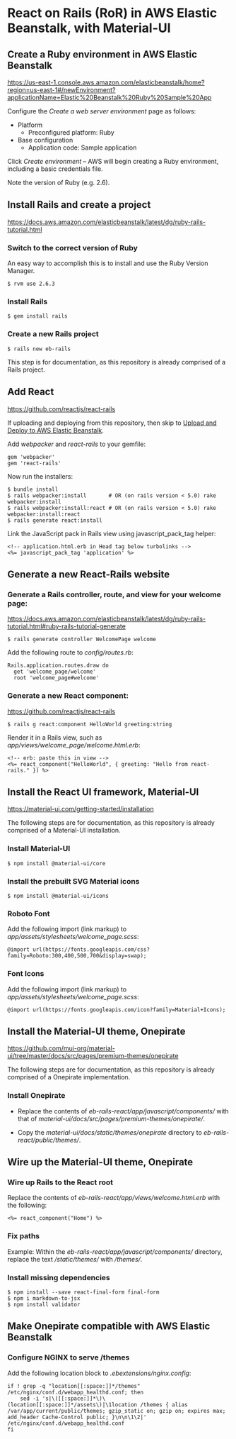 React on Rails (RoR) in AWS Elastic Beanstalk, with Material-UI
===============================================================



Create a Ruby environment in AWS Elastic Beanstalk
--------------------------------------------------

https://us-east-1.console.aws.amazon.com/elasticbeanstalk/home?region=us-east-1#/newEnvironment?applicationName=Elastic%20Beanstalk%20Ruby%20Sample%20App

Configure the _Create a web server environment_ page as follows:

* Platform
  * Preconfigured platform: Ruby
* Base configuration
  * Application code: Sample application

Click _Create environment_ – AWS will begin creating a Ruby environment, including a basic credentials file.

Note the version of Ruby (e.g. 2.6).



Install Rails and create a project
----------------------------------

https://docs.aws.amazon.com/elasticbeanstalk/latest/dg/ruby-rails-tutorial.html


### Switch to the correct version of Ruby

An easy way to accomplish this is to install and use the Ruby Version Manager.

`$ rvm use 2.6.3`


### Install Rails

`$ gem install rails`


### Create a new Rails project

`$ rails new eb-rails`

This step is for documentation, as this repository is already comprised of a Rails project.



Add React
---------

https://github.com/reactjs/react-rails

If uploading and deploying from this repository, then skip to [Upload and Deploy to AWS Elastic Beanstalk](##Upload-and-Deploy-to-AWS-Elastic-Beanstalk).

Add *webpacker* and *react-rails* to your gemfile:

```
gem 'webpacker'
gem 'react-rails'
```

Now run the installers:

```
$ bundle install
$ rails webpacker:install       # OR (on rails version < 5.0) rake webpacker:install
$ rails webpacker:install:react # OR (on rails version < 5.0) rake webpacker:install:react
$ rails generate react:install
```

Link the JavaScript pack in Rails view using javascript_pack_tag helper:

```
<!-- application.html.erb in Head tag below turbolinks -->
<%= javascript_pack_tag 'application' %>
```



Generate a new React-Rails website
----------------------------------


### Generate a Rails controller, route, and view for your welcome page:

https://docs.aws.amazon.com/elasticbeanstalk/latest/dg/ruby-rails-tutorial.html#ruby-rails-tutorial-generate

`$ rails generate controller WelcomePage welcome`

Add the following route to _config/routes.rb_:

```
Rails.application.routes.draw do
  get 'welcome_page/welcome'
  root 'welcome_page#welcome'
```


### Generate a new React component:

https://github.com/reactjs/react-rails

`$ rails g react:component HelloWorld greeting:string`

Render it in a Rails view, such as _app/views/welcome_page/welcome.html.erb_:

```
<!-- erb: paste this in view -->
<%= react_component("HelloWorld", { greeting: "Hello from react-rails." }) %>
```



Install the React UI framework, Material-UI
-------------------------------------------

https://material-ui.com/getting-started/installation

The following steps are for documentation, as this repository is already comprised of a Material-UI installation.


### Install Material-UI

`$ npm install @material-ui/core`


### Install the prebuilt SVG Material icons

`$ npm install @material-ui/icons`


### Roboto Font

Add the following import (link markup) to _app/assets/stylesheets/welcome_page.scss_:

`@import url(https://fonts.googleapis.com/css?family=Roboto:300,400,500,700&display=swap);`


### Font Icons

Add the following import (link markup) to _app/assets/stylesheets/welcome_page.scss_:

`@import url(https://fonts.googleapis.com/icon?family=Material+Icons);`



Install the Material-UI theme, Onepirate
----------------------------------------

https://github.com/mui-org/material-ui/tree/master/docs/src/pages/premium-themes/onepirate

The following steps are for documentation, as this repository is already comprised of a Onepirate implementation.


### Install Onepirate

* Replace the contents of _eb-rails-react⁩/app/javascript⁩/components/_ with that of _material-ui/docs/src/pages/premium-themes/onepirate/_.

* Copy the _material-ui⁩/docs/⁨static/⁨themes/onepirate_⁩ directory to _eb-rails-react⁩/public/themes/_.



Wire up the Material-UI theme, Onepirate
----------------------------------------


### Wire up Rails to the React root

Replace the contents of _eb-rails-react⁩/⁨app/⁨views/welcome.html.erb_ with the following:

`<%= react_component("Home") %>`


### Fix paths

Example: Within the _eb-rails-react⁩/app/javascript⁩/components/_ directory, replace the text _/static/themes/_ with _/themes/_.


### Install missing dependencies

```
$ npm install --save react-final-form final-form
$ npm i markdown-to-jsx
$ npm install validator
```



Make Onepirate compatible with AWS Elastic Beanstalk
----------------------------------------------------


### Configure NGINX to serve /themes

Add the following location block to _.ebextensions/nginx.config_:

```
if ! grep -q "location[[:space:]]*/themes" /etc/nginx/conf.d/webapp_healthd.conf; then
	sed -i 's|\([[:space:]]*\)\(location[[:space:]]*/assets\)|\1location /themes { alias /var/app/current/public/themes; gzip_static on; gzip on; expires max; add_header Cache-Control public; }\n\n\1\2|' /etc/nginx/conf.d/webapp_healthd.conf
fi
```
